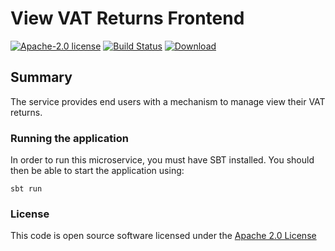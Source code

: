 # View VAT Returns Frontend

[![Apache-2.0 license](http://img.shields.io/badge/license-Apache-brightgreen.svg)](http://www.apache.org/licenses/LICENSE-2.0.html)
[![Build Status](https://travis-ci.org/hmrc/view-vat-returns-frontend.svg)](https://travis-ci.org/hmrc/view-vat-returns-frontend)
[![Download](https://api.bintray.com/packages/hmrc/releases/view-vat-returns-frontend/images/download.svg)](https://bintray.com/hmrc/releases/view-vat-returns-frontend/_latestVersion)

## Summary

The service provides end users with a mechanism to manage view their VAT returns.

### Running the application

In order to run this microservice, you must have SBT installed. You should then be able to start the application using:
                                                               
`sbt run`

### License 

This code is open source software licensed under the [Apache 2.0 License]("http://www.apache.org/licenses/LICENSE-2.0.html")

